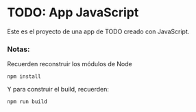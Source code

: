 # TODO: App JavaScript

Este es el proyecto de una app de TODO creado con JavaScript.

### Notas:
Recuerden reconstruir los módulos de Node
```
npm install
```

Y para construir el build, recuerden:
```
npm run build
```